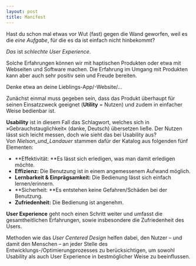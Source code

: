 ```yaml
---
layout: post
title: Manifest
---
```


Hast du schon mal etwas vor Wut (fast) gegen die Wand geworfen, weil es die _eine Aufgabe_, für die es da ist einfach nicht hinbekommt?

_Das_ ist _schlechte User Experience._

Solche Erfahrungen können wir mit haptischen Produkten oder etwa mit Webseiten und Software machen. Die Erfahrung im Umgang mit Produkten kann aber auch sehr positiv sein und Freude bereiten.

Denke etwa an deine Lieblings-App/-Website/…

Zunächst einmal muss gegeben sein, dass das Produkt überhaupt für seinen Einsatzzweck geeignet (**Utility** = Nutzen) und zudem in einfacher Weise bedienbar ist.

**Usability** ist in diesem Fall das Schlagwort, welches sich in »Gebrauchstauglichkeit« (danke, Deutsch) übersetzen ließe. Der Nutzen lässt sich leicht messen, doch wie sieht das bei Usability aus? Von _Nielson_und_Landauer_ stammen dafür der Katalog aus folgenden fünf Elementen:

- **Effektivität: **Es lässt sich erledigen, was man damit erledigen möchte. 
- **Effizienz:** Die Benutzung ist in einem angemessenem Aufwand möglich. 
- **Lernbarkeit & Einprägsamkeit:** Die Bedienung lässt sich einfach lernen/erinnern. 
- **Sicherheit: **Es entstehen keine Gefahren/Schäden bei der Benutzung. 
- **Zufriedenheit:** Die Bedienung ist angenehm. 

**User Experience** geht noch einen Schritt weiter und umfasst die gesamtheitlichen Erfahrungen, sowie insbesondere die Zufriedenheit des Users.

Methoden wie das _User Centered Design_ helfen dabei, den Nutzer – und damit den Menschen – an jeder Stelle des Entwicklungs-/Optimierungprozesses zu berücksichtigen, um sowohl Usability als auch User Experience in bestmöglicher Weise zu beeinflussen. 
